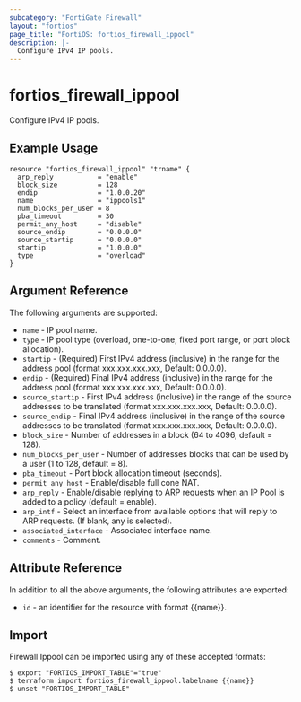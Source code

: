 ```yaml
---
subcategory: "FortiGate Firewall"
layout: "fortios"
page_title: "FortiOS: fortios_firewall_ippool"
description: |-
  Configure IPv4 IP pools.
---
```


# fortios_firewall_ippool
Configure IPv4 IP pools.

## Example Usage

```hcl
resource "fortios_firewall_ippool" "trname" {
  arp_reply           = "enable"
  block_size          = 128
  endip               = "1.0.0.20"
  name                = "ippools1"
  num_blocks_per_user = 8
  pba_timeout         = 30
  permit_any_host     = "disable"
  source_endip        = "0.0.0.0"
  source_startip      = "0.0.0.0"
  startip             = "1.0.0.0"
  type                = "overload"
}
```

## Argument Reference

The following arguments are supported:

* `name` - IP pool name.
* `type` - IP pool type (overload, one-to-one, fixed port range, or port block allocation).
* `startip` - (Required) First IPv4 address (inclusive) in the range for the address pool (format xxx.xxx.xxx.xxx, Default: 0.0.0.0).
* `endip` - (Required) Final IPv4 address (inclusive) in the range for the address pool (format xxx.xxx.xxx.xxx, Default: 0.0.0.0).
* `source_startip` -  First IPv4 address (inclusive) in the range of the source addresses to be translated (format xxx.xxx.xxx.xxx, Default: 0.0.0.0).
* `source_endip` - Final IPv4 address (inclusive) in the range of the source addresses to be translated (format xxx.xxx.xxx.xxx, Default: 0.0.0.0).
* `block_size` -  Number of addresses in a block (64 to 4096, default = 128).
* `num_blocks_per_user` - Number of addresses blocks that can be used by a user (1 to 128, default = 8).
* `pba_timeout` - Port block allocation timeout (seconds).
* `permit_any_host` - Enable/disable full cone NAT.
* `arp_reply` - Enable/disable replying to ARP requests when an IP Pool is added to a policy (default = enable).
* `arp_intf` - Select an interface from available options that will reply to ARP requests. (If blank, any is selected).
* `associated_interface` - Associated interface name.
* `comments` - Comment.


## Attribute Reference

In addition to all the above arguments, the following attributes are exported:
* `id` - an identifier for the resource with format {{name}}.

## Import

Firewall Ippool can be imported using any of these accepted formats:
```
$ export "FORTIOS_IMPORT_TABLE"="true"
$ terraform import fortios_firewall_ippool.labelname {{name}}
$ unset "FORTIOS_IMPORT_TABLE"
```
